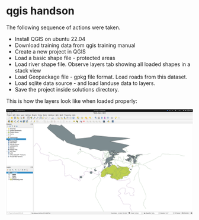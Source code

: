 # qgis handson

The following sequence of actions were taken.

- Install QGIS on ubuntu 22.04
- Download training data from qgis training manual
- Create a new project in QGIS
- Load a basic shape file - protected areas
- Load river shape file. Observe layers tab showing all loaded shapes in a stack view
- Load Geopackage file - gpkg file format. Load roads from this dataset.
- Load sqlite data source - and load landuse data to layers.
- Save the project inside solutions directory.

This is how the layers look like when loaded properly:

![Layers001](./layers001.png)
